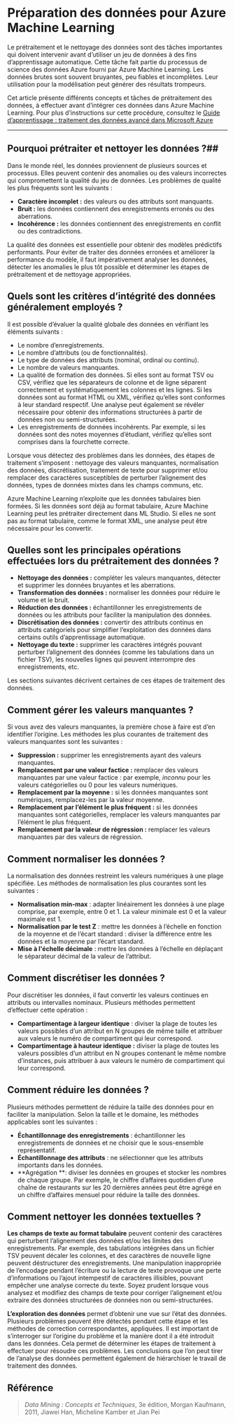 <properties
	pageTitle="Pré-traiter et nettoyer les données | Microsoft Azure"
	description="Prétraiter et nettoyer les données"
	services="machine-learning"
	documentationCenter=""
	authors="bradsev"
	manager="paulettm"
	editor="cgronlun" />

<tags
	ms.service="machine-learning"
	ms.workload="data-services"
	ms.tgt_pltfrm="na"
	ms.devlang="na"
	ms.topic="article"
	ms.date="09/01/2015"
	ms.author="msolhab;bradsev" />


# Préparation des données pour Azure Machine Learning

Le prétraitement et le nettoyage des données sont des tâches importantes qui doivent intervenir avant d’utiliser un jeu de données à des fins d’apprentissage automatique. Cette tâche fait partie du processus de science des données Azure fourni par Azure Machine Learning. Les données brutes sont souvent bruyantes, peu fiables et incomplètes. Leur utilisation pour la modélisation peut générer des résultats trompeurs.

Cet article présente différents concepts et tâches de prétraitement des données, à effectuer avant d’intégrer ces données dans Azure Machine Learning. Pour plus d’instructions sur cette procédure, consultez le [Guide d’apprentissage : traitement des données avancé dans Microsoft Azure](machine-learning-data-science-advanced-data-processing.md)

----------------

## Pourquoi prétraiter et nettoyer les données ?##

Dans le monde réel, les données proviennent de plusieurs sources et processus. Elles peuvent contenir des anomalies ou des valeurs incorrectes qui compromettent la qualité du jeu de données. Les problèmes de qualité les plus fréquents sont les suivants :

* **Caractère incomplet :** des valeurs ou des attributs sont manquants.
* **Bruit :** les données contiennent des enregistrements erronés ou des aberrations.
* **Incohérence :** les données contiennent des enregistrements en conflit ou des contradictions.

La qualité des données est essentielle pour obtenir des modèles prédictifs performants. Pour éviter de traiter des données erronées et améliorer la performance du modèle, il faut impérativement analyser les données, détecter les anomalies le plus tôt possible et déterminer les étapes de prétraitement et de nettoyage appropriées.

## Quels sont les critères d’intégrité des données généralement employés ? ##

Il est possible d’évaluer la qualité globale des données en vérifiant les éléments suivants :

* Le nombre d’enregistrements.
* Le nombre d’attributs (ou de fonctionnalités).
* Le type de données des attributs (nominal, ordinal ou continu).
* Le nombre de valeurs manquantes.
* La qualité de formation des données. Si elles sont au format TSV ou CSV, vérifiez que les séparateurs de colonne et de ligne séparent correctement et systématiquement les colonnes et les lignes. Si les données sont au format HTML ou XML, vérifiez qu’elles sont conformes à leur standard respectif. Une analyse peut également se révéler nécessaire pour obtenir des informations structurées à partir de données non ou semi-structurées.
* Les enregistrements de données incohérents. Par exemple, si les données sont des notes moyennes d’étudiant, vérifiez qu’elles sont comprises dans la fourchette correcte.

Lorsque vous détectez des problèmes dans les données, des étapes de traitement s’imposent : nettoyage des valeurs manquantes, normalisation des données, discrétisation, traitement de texte pour supprimer et/ou remplacer des caractères susceptibles de perturber l’alignement des données, types de données mixtes dans les champs communs, etc.

Azure Machine Learning n’exploite que les données tabulaires bien formées. Si les données sont déjà au format tabulaire, Azure Machine Learning peut les prétraiter directement dans ML Studio. Si elles ne sont pas au format tabulaire, comme le format XML, une analyse peut être nécessaire pour les convertir.

## Quelles sont les principales opérations effectuées lors du prétraitement des données ? ##

* **Nettoyage des données :** compléter les valeurs manquantes, détecter et supprimer les données bruyantes et les aberrations.
* **Transformation des données :** normaliser les données pour réduire le volume et le bruit.
* **Réduction des données :** échantillonner les enregistrements de données ou les attributs pour faciliter la manipulation des données.
* **Discrétisation des données :** convertir des attributs continus en attributs catégoriels pour simplifier l’exploitation des données dans certains outils d’apprentissage automatique.
* **Nettoyage du texte :** supprimer les caractères intégrés pouvant perturber l’alignement des données (comme les tabulations dans un fichier TSV), les nouvelles lignes qui peuvent interrompre des enregistrements, etc.

Les sections suivantes décrivent certaines de ces étapes de traitement des données.

## Comment gérer les valeurs manquantes ? ##

Si vous avez des valeurs manquantes, la première chose à faire est d’en identifier l’origine. Les méthodes les plus courantes de traitement des valeurs manquantes sont les suivantes :

* **Suppression :** supprimer les enregistrements ayant des valeurs manquantes.
* **Remplacement par une valeur factice :** remplacer des valeurs manquantes par une valeur factice : par exemple, _inconnu_ pour les valeurs catégorielles ou 0 pour les valeurs numériques.
* **Remplacement par la moyenne :** si les données manquantes sont numériques, remplacez-les par la valeur moyenne.
* **Remplacement par l’élément le plus fréquent :** si les données manquantes sont catégorielles, remplacer les valeurs manquantes par l’élément le plus fréquent.
* **Remplacement par la valeur de régression :** remplacer les valeurs manquantes par des valeurs de régression.  

## Comment normaliser les données ? ##

La normalisation des données restreint les valeurs numériques à une plage spécifiée. Les méthodes de normalisation les plus courantes sont les suivantes :

* **Normalisation min-max** : adapter linéairement les données à une plage comprise, par exemple, entre 0 et 1. La valeur minimale est 0 et la valeur maximale est 1.
* **Normalisation par le test Z** : mettre les données à l’échelle en fonction de la moyenne et de l’écart standard : diviser la différence entre les données et la moyenne par l’écart standard.
* **Mise à l'échelle décimale** : mettre les données à l’échelle en déplaçant le séparateur décimal de la valeur de l’attribut.  

## Comment discrétiser les données ? ##

Pour discrétiser les données, il faut convertir les valeurs continues en attributs ou intervalles nominaux. Plusieurs méthodes permettent d’effectuer cette opération :

* **Compartimentage à largeur identique** : diviser la plage de toutes les valeurs possibles d’un attribut en N groupes de même taille et attribuer aux valeurs le numéro de compartiment qui leur correspond.
* **Compartimentage à hauteur identique :** diviser la plage de toutes les valeurs possibles d’un attribut en N groupes contenant le même nombre d’instances, puis attribuer à aux valeurs le numéro de compartiment qui leur correspond.  

## Comment réduire les données ?  ## 

Plusieurs méthodes permettent de réduire la taille des données pour en faciliter la manipulation. Selon la taille et le domaine, les méthodes applicables sont les suivantes :

* **Échantillonnage des enregistrements** : échantillonner les enregistrements de données et ne choisir que le sous-ensemble représentatif.
* **Échantillonnage des attributs** : ne sélectionner que les attributs importants dans les données.  
* **Agrégation **: diviser les données en groupes et stocker les nombres de chaque groupe. Par exemple, le chiffre d’affaires quotidien d’une chaîne de restaurants sur les 20 dernières années peut être agrégé en un chiffre d’affaires mensuel pour réduire la taille des données.  

## Comment nettoyer les données textuelles ? ##

**Les champs de texte au format tabulaire** peuvent contenir des caractères qui perturbent l’alignement des données et/ou les limites des enregistrements. Par exemple, des tabulations intégrées dans un fichier TSV peuvent décaler les colonnes, et des caractères de nouvelle ligne peuvent déstructurer des enregistrements. Une manipulation inappropriée de l’encodage pendant l’écriture ou la lecture de texte provoque une perte d’informations ou l’ajout intempestif de caractères illisibles, pouvant empêcher une analyse correcte du texte. Soyez prudent lorsque vous analysez et modifiez des champs de texte pour corriger l’alignement et/ou extraire des données structurées de données non ou semi-structurées.

**L’exploration des données** permet d’obtenir une vue sur l’état des données. Plusieurs problèmes peuvent être détectés pendant cette étape et les méthodes de correction correspondantes, appliquées. Il est important de s’interroger sur l’origine du problème et la manière dont il a été introduit dans les données. Cela permet de déterminer les étapes de traitement à effectuer pour résoudre ces problèmes. Les conclusions que l’on peut tirer de l’analyse des données permettent également de hiérarchiser le travail de traitement des données.

## Référence ##

>_Data Mining : Concepts et Techniques_, 3e édition, Morgan Kaufmann, 2011, Jiawei Han, Micheline Kamber et Jian Pei
 

<!---HONumber=Oct15_HO3-->